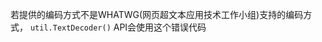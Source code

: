 若提供的编码方式不是WHATWG(网页超文本应用技术工作小组)支持的编码方式，
`util.TextDecoder()` API会使用这个错误代码

<a id="ERR_FALSY_VALUE_REJECTION"></a>
